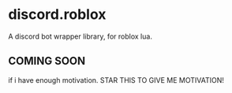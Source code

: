 # discord.roblox
A discord bot wrapper library, for roblox lua.

## COMING SOON
if i have enough motivation.
STAR THIS TO GIVE ME MOTIVATION!
